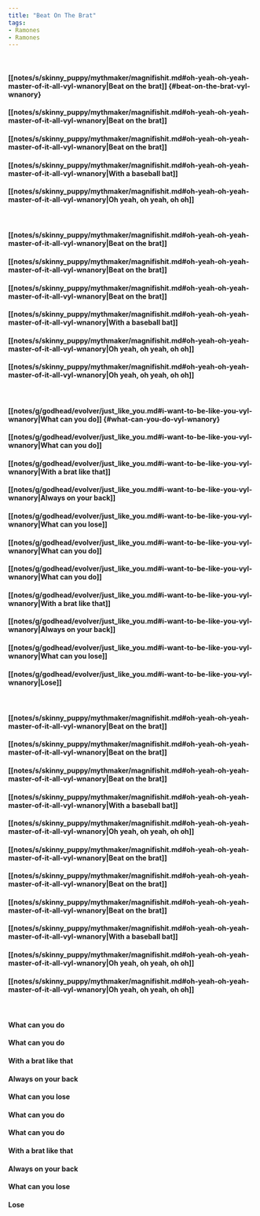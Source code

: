 ```yaml
---
title: "Beat On The Brat"
tags:
- Ramones
- Ramones
---
```

&nbsp;
#### [[notes/s/skinny_puppy/mythmaker/magnifishit.md#oh-yeah-oh-yeah-master-of-it-all-vyl-wnanory|Beat on the brat]] {#beat-on-the-brat-vyl-wnanory}
#### [[notes/s/skinny_puppy/mythmaker/magnifishit.md#oh-yeah-oh-yeah-master-of-it-all-vyl-wnanory|Beat on the brat]]
#### [[notes/s/skinny_puppy/mythmaker/magnifishit.md#oh-yeah-oh-yeah-master-of-it-all-vyl-wnanory|Beat on the brat]]
#### [[notes/s/skinny_puppy/mythmaker/magnifishit.md#oh-yeah-oh-yeah-master-of-it-all-vyl-wnanory|With a baseball bat]]
#### [[notes/s/skinny_puppy/mythmaker/magnifishit.md#oh-yeah-oh-yeah-master-of-it-all-vyl-wnanory|Oh yeah, oh yeah,  oh oh]]
&nbsp;
#### [[notes/s/skinny_puppy/mythmaker/magnifishit.md#oh-yeah-oh-yeah-master-of-it-all-vyl-wnanory|Beat on the brat]]
#### [[notes/s/skinny_puppy/mythmaker/magnifishit.md#oh-yeah-oh-yeah-master-of-it-all-vyl-wnanory|Beat on the brat]]
#### [[notes/s/skinny_puppy/mythmaker/magnifishit.md#oh-yeah-oh-yeah-master-of-it-all-vyl-wnanory|Beat on the brat]]
#### [[notes/s/skinny_puppy/mythmaker/magnifishit.md#oh-yeah-oh-yeah-master-of-it-all-vyl-wnanory|With a baseball bat]]
#### [[notes/s/skinny_puppy/mythmaker/magnifishit.md#oh-yeah-oh-yeah-master-of-it-all-vyl-wnanory|Oh yeah, oh yeah, oh oh]]
#### [[notes/s/skinny_puppy/mythmaker/magnifishit.md#oh-yeah-oh-yeah-master-of-it-all-vyl-wnanory|Oh yeah, oh yeah, oh oh]]
&nbsp;
#### [[notes/g/godhead/evolver/just_like_you.md#i-want-to-be-like-you-vyl-wnanory|What can you do]] {#what-can-you-do-vyl-wnanory}
#### [[notes/g/godhead/evolver/just_like_you.md#i-want-to-be-like-you-vyl-wnanory|What can you do]]
#### [[notes/g/godhead/evolver/just_like_you.md#i-want-to-be-like-you-vyl-wnanory|With a brat like that]]
#### [[notes/g/godhead/evolver/just_like_you.md#i-want-to-be-like-you-vyl-wnanory|Always on your back]]
#### [[notes/g/godhead/evolver/just_like_you.md#i-want-to-be-like-you-vyl-wnanory|What can you lose]]
#### [[notes/g/godhead/evolver/just_like_you.md#i-want-to-be-like-you-vyl-wnanory|What can you do]]
#### [[notes/g/godhead/evolver/just_like_you.md#i-want-to-be-like-you-vyl-wnanory|What can you do]]
#### [[notes/g/godhead/evolver/just_like_you.md#i-want-to-be-like-you-vyl-wnanory|With a brat like that]]
#### [[notes/g/godhead/evolver/just_like_you.md#i-want-to-be-like-you-vyl-wnanory|Always on your back]]
#### [[notes/g/godhead/evolver/just_like_you.md#i-want-to-be-like-you-vyl-wnanory|What can you lose]]
#### [[notes/g/godhead/evolver/just_like_you.md#i-want-to-be-like-you-vyl-wnanory|Lose]]
&nbsp;
#### [[notes/s/skinny_puppy/mythmaker/magnifishit.md#oh-yeah-oh-yeah-master-of-it-all-vyl-wnanory|Beat on the brat]]
#### [[notes/s/skinny_puppy/mythmaker/magnifishit.md#oh-yeah-oh-yeah-master-of-it-all-vyl-wnanory|Beat on the brat]]
#### [[notes/s/skinny_puppy/mythmaker/magnifishit.md#oh-yeah-oh-yeah-master-of-it-all-vyl-wnanory|Beat on the brat]]
#### [[notes/s/skinny_puppy/mythmaker/magnifishit.md#oh-yeah-oh-yeah-master-of-it-all-vyl-wnanory|With a baseball bat]]
#### [[notes/s/skinny_puppy/mythmaker/magnifishit.md#oh-yeah-oh-yeah-master-of-it-all-vyl-wnanory|Oh yeah, oh yeah, oh oh]]
#### [[notes/s/skinny_puppy/mythmaker/magnifishit.md#oh-yeah-oh-yeah-master-of-it-all-vyl-wnanory|Beat on the brat]]
#### [[notes/s/skinny_puppy/mythmaker/magnifishit.md#oh-yeah-oh-yeah-master-of-it-all-vyl-wnanory|Beat on the brat]]
#### [[notes/s/skinny_puppy/mythmaker/magnifishit.md#oh-yeah-oh-yeah-master-of-it-all-vyl-wnanory|Beat on the brat]]
#### [[notes/s/skinny_puppy/mythmaker/magnifishit.md#oh-yeah-oh-yeah-master-of-it-all-vyl-wnanory|With a baseball bat]]
#### [[notes/s/skinny_puppy/mythmaker/magnifishit.md#oh-yeah-oh-yeah-master-of-it-all-vyl-wnanory|Oh yeah, oh yeah, oh oh]]
#### [[notes/s/skinny_puppy/mythmaker/magnifishit.md#oh-yeah-oh-yeah-master-of-it-all-vyl-wnanory|Oh yeah, oh yeah, oh oh]]
&nbsp;
#### What can you do
#### What can you do
#### With a brat like that
#### Always on your back
#### What can you lose
#### What can you do
#### What can you do
#### With a brat like that
#### Always on your back
#### What can you lose
#### Lose
